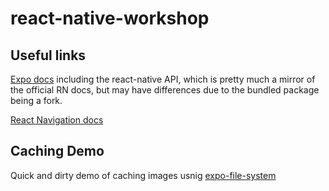 # react-native-workshop

## Useful links

[Expo docs](https://docs.expo.io/versions/latest/) including the react-native API, which is pretty much a mirror of the official RN docs, but may have differences due to the bundled package being a fork.

[React Navigation docs](https://reactnavigation.org/docs/en/getting-started.html)

## Caching Demo

Quick and dirty demo of caching images usnig [expo-file-system](https://docs.expo.io/versions/v36.0.0/sdk/filesystem/#filesystemdocumentdirectory)

